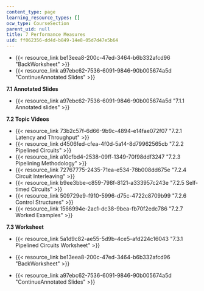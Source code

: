 ```yaml
---
content_type: page
learning_resource_types: []
ocw_type: CourseSection
parent_uid: null
title: 7 Performance Measures
uid: ff062356-dd4d-b849-14e8-05d7d47e5b64
---
```


*   {{< resource_link be13eea8-200c-47ed-3464-b6b332afcd96 "BackWorksheet" >}}
*   {{< resource_link a97ebc62-7536-6091-9846-90b005674a5d "ContinueAnnotated Slides" >}}

**7.1 Annotated Slides**

*   {{< resource_link a97ebc62-7536-6091-9846-90b005674a5d "7.1.1 Annotated slides" >}}

**7.2 Topic Videos**

*   {{< resource_link 73b2c57f-6d66-9b9c-4894-e14fae072f07 "7.2.1 Latency and Throughput" >}}
*   {{< resource_link d4506fed-cfea-4f0d-5a14-8d79962565cb "7.2.2 Pipelined Circuits" >}}
*   {{< resource_link a10cfbd4-2538-09ff-1349-70f98ddf3247 "7.2.3 Pipelining Methodology" >}}
*   {{< resource_link 72767775-2435-71ea-e534-78b008dd675e "7.2.4 Circuit Interleaving" >}}
*   {{< resource_link b9ee3bbe-c859-798f-8121-a333957c243e "7.2.5 Self-timed Circuits" >}}
*   {{< resource_link 509729e9-f910-5996-d75c-4722c8709b99 "7.2.6 Control Structures" >}}
*   {{< resource_link 1566994e-2ac1-dc38-9bea-fb70f2edc786 "7.2.7 Worked Examples" >}}

**7.3 Worksheet**

*   {{< resource_link 5a1d9c82-ae55-5d9b-4ce5-afd224c16043 "7.3.1 Pipelined Circuits Worksheet" >}}

*   {{< resource_link be13eea8-200c-47ed-3464-b6b332afcd96 "BackWorksheet" >}}
*   {{< resource_link a97ebc62-7536-6091-9846-90b005674a5d "ContinueAnnotated Slides" >}}